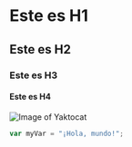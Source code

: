 # Este es H1
## Este es H2
### Este es H3
#### Este es H4
![Image of Yaktocat](https://octodex.github.com/images/yaktocat.png)
``` javascript
var myVar = "¡Hola, mundo!";
```

